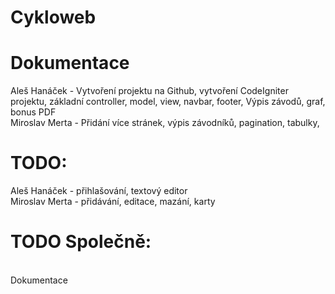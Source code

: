 # Cykloweb

# Dokumentace
Aleš Hanáček - Vytvoření projektu na Github, vytvoření CodeIgniter projektu, základní controller, model, view, navbar, footer, Výpis závodů, graf, bonus PDF
<br>Miroslav Merta - Přidání více stránek, výpis závodníků, pagination, tabulky, 
<br>
# TODO:
Aleš Hanáček - přihlašování, textový editor
<br>Miroslav Merta - přidávání, editace, mazání, karty
<br>
# TODO Společně:
<br>Dokumentace
